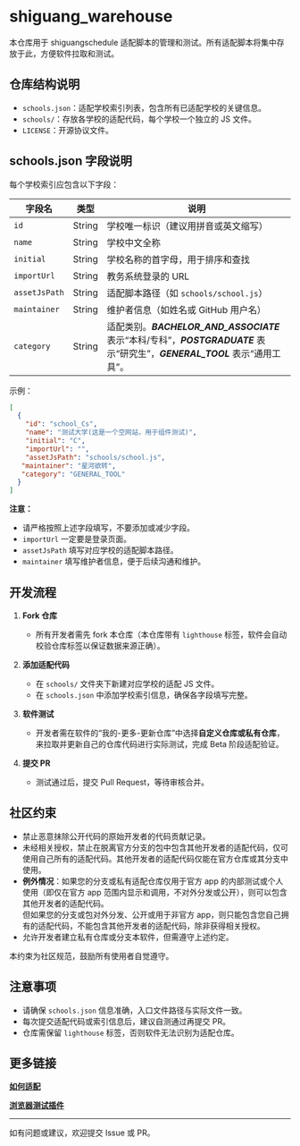 # shiguang_warehouse

本仓库用于 shiguangschedule 适配脚本的管理和测试。所有适配脚本将集中存放于此，方便软件拉取和测试。

## 仓库结构说明

- `schools.json`：适配学校索引列表，包含所有已适配学校的关键信息。
- `schools/`：存放各学校的适配代码，每个学校一个独立的 JS 文件。
- `LICENSE`：开源协议文件。

## schools.json 字段说明

每个学校索引应包含以下字段：

| 字段名         | 类型    | 说明                                   |
| -------------- | ------- | -------------------------------------- |
| `id`           | String  | 学校唯一标识（建议用拼音或英文缩写）    |
| `name`         | String  | 学校中文全称                           |
| `initial`      | String  | 学校名称的首字母，用于排序和查找        |
| `importUrl`    | String  | 教务系统登录的 URL                      |
| `assetJsPath`  | String  | 适配脚本路径（如 `schools/school.js`）  |
| `maintainer`   | String  | 维护者信息（如姓名或 GitHub 用户名）    |
| `category`   | String  | 适配类别。***BACHELOR_AND_ASSOCIATE*** 表示“本科/专科”，***POSTGRADUATE*** 表示“研究生”，***GENERAL_TOOL*** 表示“通用工具”。 |

示例：
```json
[
  {
    "id": "school_Cs",
    "name": "测试大学(这是一个空网站，用于组件测试)",
    "initial": "C",
    "importUrl": "",
    "assetJsPath": "schools/school.js",
   "maintainer": "星河欲转",
   "category": "GENERAL_TOOL"
  }
]
```

**注意：**  
- 请严格按照上述字段填写，不要添加或减少字段。
- `importUrl` 一定要是登录页面。
- `assetJsPath` 填写对应学校的适配脚本路径。
- `maintainer` 填写维护者信息，便于后续沟通和维护。

## 开发流程

1. **Fork 仓库**  
   - 所有开发者需先 fork 本仓库（本仓库带有 `lighthouse` 标签，软件会自动校验仓库标签以保证数据来源正确）。

2. **添加适配代码**  
   - 在 `schools/` 文件夹下新建对应学校的适配 JS 文件。
   - 在 `schools.json` 中添加学校索引信息，确保各字段填写完整。

3. **软件测试**  
   - 开发者需在软件的“我的-更多-更新仓库”中选择**自定义仓库或私有仓库**，来拉取并更新自己的仓库代码进行实际测试，完成 Beta 阶段适配验证。

4. **提交 PR**  
   - 测试通过后，提交 Pull Request，等待审核合并。

## 社区约束

- 禁止恶意抹除公开代码的原始开发者的代码贡献记录。
- 未经相关授权，禁止在脱离官方分支的包中包含其他开发者的适配代码，仅可使用自己所有的适配代码。其他开发者的适配代码仅能在官方仓库或其分支中使用。
- **例外情况**：如果您的分支或私有适配仓库仅用于官方 app 的内部测试或个人使用（即仅在官方 app 范围内显示和调用，不对外分发或公开），则可以包含其他开发者的适配代码。  
  但如果您的分支或包对外分发、公开或用于非官方 app，则只能包含您自己拥有的适配代码，不能包含其他开发者的适配代码，除非获得相关授权。
- 允许开发者建立私有仓库或分支本软件，但需遵守上述约定。

本约束为社区规范，鼓励所有使用者自觉遵守。

## 注意事项

- 请确保 `schools.json` 信息准确，入口文件路径与实际文件一致。
- 每次提交适配代码或索引信息后，建议自测通过再提交 PR。
- 仓库需保留 `lighthouse` 标签，否则软件无法识别为适配仓库。

## 更多链接  
**[如何适配](https://github.com/XingHeYuZhuan/shiguangschedule/wiki/%E5%A6%82%E4%BD%95%E9%80%82%E9%85%8D%E6%95%99%E5%8A%A1)**  

**[浏览器测试插件](https://github.com/XingHeYuZhuan/shiguang_Tester)**

---  

如有问题或建议，欢迎提交 Issue 或 PR。